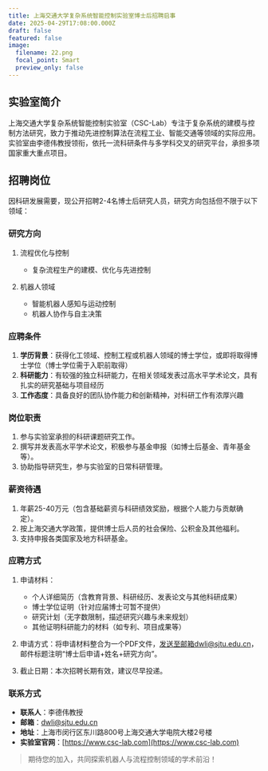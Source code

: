 ```yaml
---
title: 上海交通大学复杂系统智能控制实验室博士后招聘启事
date: 2025-04-29T17:08:00.000Z
draft: false
featured: false
image:
  filename: 22.png
  focal_point: Smart
  preview_only: false
---
```


## 实验室简介

上海交通大学复杂系统智能控制实验室（CSC-Lab）专注于复杂系统的建模与控制方法研究，致力于推动先进控制算法在流程工业、智能交通等领域的实际应用。实验室由李德伟教授领衔，依托一流科研条件与多学科交叉的研究平台，承担多项国家重大重点项目。

## 招聘岗位

因科研发展需要，现公开招聘2-4名博士后研究人员，研究方向包括但不限于以下领域：

### 研究方向

1. 流程优化与控制
   - 复杂流程生产的建模、优化与先进控制

2. 机器人领域
   - 智能机器人感知与运动控制
   - 机器人协作与自主决策

### 应聘条件

1. **学历背景**：获得化工领域、控制工程或机器人领域的博士学位，或即将取得博士学位（博士学位需于入职前取得）
2. **科研能力**：有较强的独立科研能力，在相关领域发表过高水平学术论文，具有扎实的研究基础与项目经历
3. **工作态度**：具备良好的团队协作能力和创新精神，对科研工作有浓厚兴趣

### 岗位职责

1. 参与实验室承担的科研课题研究工作。
2. 撰写并发表高水平学术论文，积极参与基金申报（如博士后基金、青年基金等）。
3. 协助指导研究生，参与实验室的日常科研管理。

### 薪资待遇

1. 年薪25-40万元（包含基础薪资与科研绩效奖励，根据个人能力与贡献确定）。
2. 按上海交通大学政策，提供博士后人员的社会保险、公积金及其他福利。
3. 支持申报各类国家及地方科研基金。

### 应聘方式

1. 申请材料：
   - 个人详细简历（含教育背景、科研经历、发表论文与其他科研成果）
   - 博士学位证明（针对应届博士可暂不提供）
   - 研究计划（无字数限制，描述研究兴趣与未来规划）
   - 其他证明科研能力的材料（如专利、项目成果等）

2. 申请方式：将申请材料整合为一个PDF文件，发送至邮箱dwli@sjtu.edu.cn，邮件标题注明“博士后申请+姓名+研究方向”。

3. 截止日期：本次招聘长期有效，建议尽早投递。

### 联系方式

- **联系人**：李德伟教授
- **邮箱**：dwli@sjtu.edu.cn
- **地址**：上海市闵行区东川路800号上海交通大学电院大楼2号楼
- **实验室官网**：[https://www.csc-lab.com](https://www.csc-lab.com)

> 期待您的加入，共同探索机器人与流程控制领域的学术前沿！